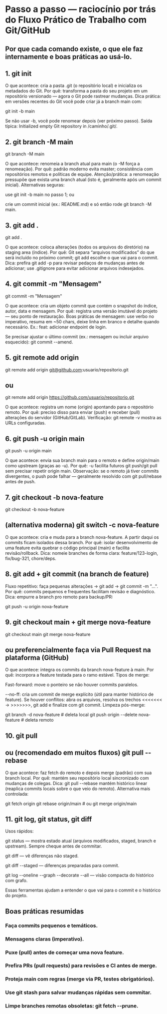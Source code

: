 # Passo a passo — raciocínio por trás do Fluxo Prático de Trabalho com Git/GitHub

## Por que cada comando existe, o que ele faz internamente e boas práticas ao usá-lo.

## 1. git init

O que acontece: cria a pasta .git (o repositório local) e inicializa os metadados do Git.
Por quê: transforma a pasta do seu projeto em um repositório versionado — agora o Git pode rastrear mudanças.
Dica prática: em versões recentes do Git você pode criar já a branch main com:

git init -b main

Se não usar -b, você pode renomear depois (ver próximo passo). Saída típica: Initialized empty Git repository in /caminho/.git/.

## 2. git branch -M main

git branch -M main

O que acontece: renomeia a branch atual para main (o -M força a renomeação).
Por quê: padrão moderno evita master; consistência com repositórios remotos e políticas de equipe.
Atenção/prática: a renomeação pressupõe que exista uma branch atual (isto é, geralmente após um commit inicial). Alternativas seguras:

use git init -b main no passo 1; ou

crie um commit inicial (ex.: README.md) e só então rode git branch -M main.

## 3. git add .

git add .

O que acontece: coloca alterações (todos os arquivos do diretório) na staging area (índice).
Por quê: Git separa “arquivos modificados” do que será incluído no próximo commit; git add escolhe o que vai para o commit.
Dica: prefira git add -p para revisar pedaços de mudanças antes de adicionar; use .gitignore para evitar adicionar arquivos indesejados.

## 4. git commit -m "Mensagem"

git commit -m "Mensagem"

O que acontece: cria um objeto commit que contém o snapshot do índice, autor, data e mensagem.
Por quê: registra uma versão imutável do projeto — seu ponto de restauração.
Boas práticas de mensagem: use verbo no imperativo, resuma em ~50 chars, deixe linha em branco e detalhe quando necessário. Ex.: feat: adicionar endpoint de login.

Se precisar ajustar o último commit (ex.: mensagem ou incluir arquivo esquecido): git commit --amend.

## 5. git remote add origin <url>

git remote add origin git@github.com:usuario/repositorio.git

## ou

git remote add origin https://github.com/usuario/repositorio.git

O que acontece: registra um nome (origin) apontando para o repositório remoto.
Por quê: preciso disso para enviar (push) e receber (pull) alterações do servidor (GitHub/GitLab).
Verificação: git remote -v mostra as URLs configuradas.

## 6. git push -u origin main

git push -u origin main

O que acontece: envia sua branch main para o remoto e define origin/main como upstream (graças ao -u).
Por quê: -u facilita futuros git push/git pull sem precisar repetir origin main.
Observação: se o remoto já tiver commits divergentes, o push pode falhar — geralmente resolvido com git pull/rebase antes de push.

## 7. git checkout -b nova-feature

git checkout -b nova-feature

## (alternativa moderna) git switch -c nova-feature

O que acontece: cria e muda para a branch nova-feature. A partir daqui os commits ficam isolados dessa branch.
Por quê: isolar desenvolvimento de uma feature evita quebrar o código principal (main) e facilita revisão/rollback.
Dica: nomeie branches de forma clara: feature/123-login, fix/bug-321, chore/deps.

## 8. git add + git commit (na branch de feature)

Fluxo repetitivo: faça pequenas alterações → git add → git commit -m "...".
Por quê: commits pequenos e frequentes facilitam revisão e diagnóstico.
Dica: empurre a branch pro remoto para backup/PR:

git push -u origin nova-feature

## 9. git checkout main + git merge nova-feature

git checkout main
git merge nova-feature

## ou preferencialmente faça via Pull Request na plataforma (GitHub)

O que acontece: integra os commits da branch nova-feature à main.
Por quê: incorpora a feature testada para o ramo estável.
Tipos de merge:

Fast-forward: move o ponteiro se não houver commits paralelos.

--no-ff: cria um commit de merge explícito (útil para manter histórico de feature).
Se houver conflitos: abra os arquivos, resolva os trechos <<<<<<< → >>>>>>>, git add e finalize com git commit.
Limpeza pós-merge:

git branch -d nova-feature # deleta local
git push origin --delete nova-feature # deleta remoto

## 10. git pull

## ou (recomendado em muitos fluxos) git pull --rebase

O que acontece: faz fetch do remoto e depois merge (padrão) com sua branch local.
Por quê: mantém seu repositório local sincronizado com mudanças de colegas.
Dica: git pull --rebase mantém histórico linear (reaplica commits locais sobre o que veio do remoto). Alternativa mais controlada:

git fetch origin
git rebase origin/main # ou git merge origin/main

## 11. git log, git status, git diff

Usos rápidos:

git status — mostra estado atual (arquivos modificados, staged, branch e upstream). Sempre cheque antes de commitar.

git diff — vê diferenças não staged.

git diff --staged — diferenças preparadas para commit.

git log --oneline --graph --decorate --all — visão compacta do histórico com grafo.

Essas ferramentas ajudam a entender o que vai para o commit e o histórico do projeto.

## Boas práticas resumidas

### Faça commits pequenos e temáticos.

### Mensagens claras (imperativo).

### Puxe (pull) antes de começar uma nova feature.

### Prefira PRs (pull requests) para revisões e CI antes de merge.

### Proteja main com regras (merge via PR, testes obrigatórios).

### Use git stash para salvar mudanças rápidas sem commitar.

### Limpe branches remotas obsoletas: git fetch --prune.
